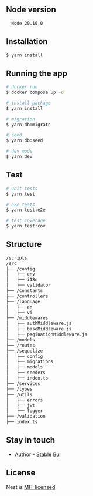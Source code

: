 ## Node version

```bash
  Node 20.10.0
```

## Installation

```bash
$ yarn install
```

## Running the app

```bash
# docker run
$ docker compose up -d

# install package
$ yarn install

# migration
$ yarn db:migrate

# seed
$ yarn db:seed

# dev mode
$ yarn dev
```

## Test

```bash
# unit tests
$ yarn test

# e2e tests
$ yarn test:e2e

# test coverage
$ yarn test:cov
```

## Structure

```bash
/scripts
/src
├── /config
│   ├── env
│   ├── i18n
│   ├── validator
├── /constants
├── /controllers
├── /language
│   ├── en
│   ├── vi
├── /middlewares
│   ├── authMiddleware.js
│   ├── baseMiddleware.js
│   ├── paginationMiddleware.js
├── /models
├── /routes
├── /sequelize
│   ├── config
│   ├── migrations
│   ├── models
│   ├── seeders
│   ├── index.ts
├── /services
├── /types
├── /utils
│   ├── errors
│   ├── jwt
│   ├── logger
├── /validation
├── index.ts
```

## 
## Stay in touch

- Author - [Stable Bui](https://github.com/vungbt)

## License

Nest is [MIT licensed](LICENSE).
